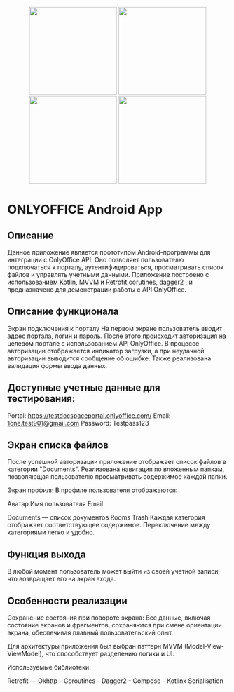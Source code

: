 
<p align="center">
  <img src="https://github.com/user-attachments/assets/c0a0c993-dc9e-46ca-ac8e-74ab71e98feb" width="200"/>
  <img src="https://github.com/user-attachments/assets/0230b941-230c-491f-b6b2-6db1fc17f5be" width="200"/>
  <img src="https://github.com/user-attachments/assets/cda6ab16-38aa-4129-bc53-6300f037e874" width="200"/>
  <img src="https://github.com/user-attachments/assets/2fb2573d-fcab-4852-8e26-93c66b05cf8a" width="200"/>
</p>


# ONLYOFFICE Android App
## Описание
Данное приложение является прототипом Android-программы для интеграции с OnlyOffice API. Оно позволяет пользователю подключаться к порталу, аутентифицироваться, просматривать список файлов и управлять учетными данными. Приложение построено с использованием Kotlin, MVVM и Retrofit,corutines, dagger2 , и предназначено для демонстрации работы с API OnlyOffice.

## Описание функционала
Экран подключения к порталу
На первом экране пользователь вводит адрес портала, логин и пароль. После этого происходит авторизация на целевом портале с использованием API OnlyOffice. В процессе авторизации отображается индикатор загрузки, а при неудачной авторизации выводится сообщение об ошибке. Также реализована валидация формы ввода данных.

## Доступные учетные данные для тестирования:

Portal: https://testdocspaceportal.onlyoffice.com/
Email: 1one.test901@gmail.com
Password: Testpass123
## Экран списка файлов
После успешной авторизации приложение отображает список файлов в категории "Documents". Реализована навигация по вложенным папкам, позволяющая пользователю просматривать содержимое каждой папки.

Экран профиля
В профиле пользователя отображаются:

Аватар
Имя пользователя
Email

Documents — список документов
Rooms 
Trash
Каждая категория отображает соответствующее содержимое. Переключение между категориями легко и удобно.

## Функция выхода
В любой момент пользователь может выйти из своей учетной записи, что возвращает его на экран входа.

## Особенности реализации
Сохранение состояния при повороте экрана: Все данные, включая состояние экранов и фрагментов, сохраняются при смене ориентации экрана, обеспечивая плавный пользовательский опыт.

Для архитектуры приложения был выбран паттерн MVVM (Model-View-ViewModel), что способствует разделению логики и UI.

Используемые библиотеки:

Retrofit — Okhttp - Coroutines - Dagger2 - Compose - Kotlinx Serialisation

